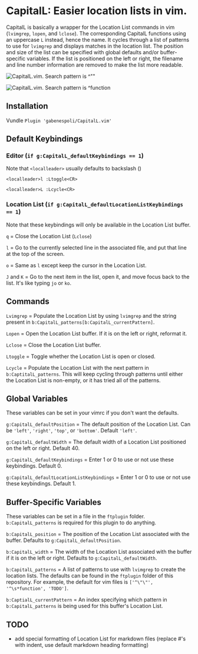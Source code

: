 # CapitalL: Easier location lists in vim.

CapitalL is basically a wrapper for the Location List commands in vim (`lvimgrep`, `lopen`, and `lclose`). The corresponding CapitalL functions using an uppercase `L` instead, hence the name. It cycles through a list of patterns to use for `lvimgrep` and displays matches in the location list. The position and size of the list can be specified with global defaults and/or buffer-specific variables. If the list is positioned on the left or right, the filename and line number information are removed to make the list more readable.

![CapitalL.vim. Search pattern is ^\"\"](http://i.imgur.com/nAOs0em.png)

![CapitalL.vim. Search pattern is ^function](http://i.imgur.com/B4o7yFi.png)

## Installation

Vundle `Plugin 'gabenespoli/CapitalL.vim'`

## Default Keybindings

### Editor (`if g:CapitalL_defaultKeybindings == 1`)

Note that `<localleader>` usually defaults to backslash (\)

`<localleader>l :Ltoggle<CR>`

`<localleader>L :Lcycle<CR>`

### Location List (`if g:CapitalL_defaultLocationListKeybindings == 1`)

Note that these keybindings will only be available in the Location List buffer.

`q` = Close the Location List (`Lclose`)

`l` = Go to the currently selected line in the associated file, and put that line at the top of the screen.

`o` = Same as `l` except keep the cursor in the Location List.

`J` and `K` = Go to the next item in the list, open it, and move focus back to the list. It's like typing `jo` or `ko`.

## Commands

`Lvimgrep` = Populate the Location List by using `lvimgrep` and the string present in `b:CapitalL_patterns[b:CapitalL_currentPattern]`.

`Lopen` = Open the Location List buffer. If it is on the left or right, reformat it.

`Lclose` = Close the Location List buffer.

`Ltoggle` = Toggle whether the Location List is open or closed.

`Lcycle` = Populate the Location List with the next pattern in `b:CaptitalL_patterns`. This will keep cycling through patterns until either the Location List is non-empty, or it has tried all of the patterns.

## Global Variables

These variables can be set in your vimrc if you don't want the defaults.

`g:CapitalL_defaultPosition` = The default position of the Location List. Can be `'left'`, `'right'`, `'top'`, or `'bottom'`. Default `'left'`.

`g:CapitalL_defaultWidth` = The default width of a Location List positioned on the left or right. Default 40.

`g:CapitalL_defaultKeybindings` = Enter 1 or 0 to use or not use these keybindings. Default 0.

`g:CapitalL_defaultLocationListKeybindings` = Enter 1 or 0 to use or not use these keybindings. Default 1.

## Buffer-Specific Variables

These variables can be set in a file in the `ftplugin` folder. `b:CapitalL_patterns` is required for this plugin to do anything.

`b:CapitalL_position` = The position of the Location List associated with the buffer. Defaults to `g:CapitalL_defaultPosition`.

`b:CapitalL_width` = The width of the Location List associated with the buffer if it is on the left or right. Defaults to `g:CapitalL_defaultWidth`.

`b:CapitalL_patterns` = A list of patterns to use with `lvimgrep` to create the location lists. The defaults can be found in the `ftplugin` folder of this repository. For example, the default for vim files is `['^\"\"', '^\s*function', 'TODO']`.

`b:CaptialL_currentPattern` = An index specifying which pattern in `b:CapitalL_patterns` is being used for this buffer's Location List.

## TODO

- add special formatting of Location List for markdown files (replace #'s with indent, use default markdown heading formatting)

